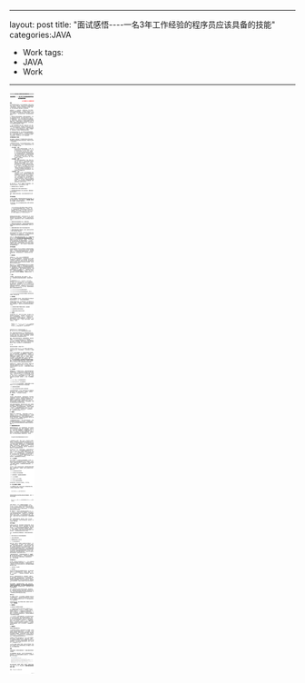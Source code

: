 
---
layout: post
title: "面试感悟----一名3年工作经验的程序员应该具备的技能"
categories:JAVA
- Work
tags:
- JAVA
- Work


---


![](/media/pic/ad42ad3ejw1fbtw7n94tsj20c87w61ky.jpg) 